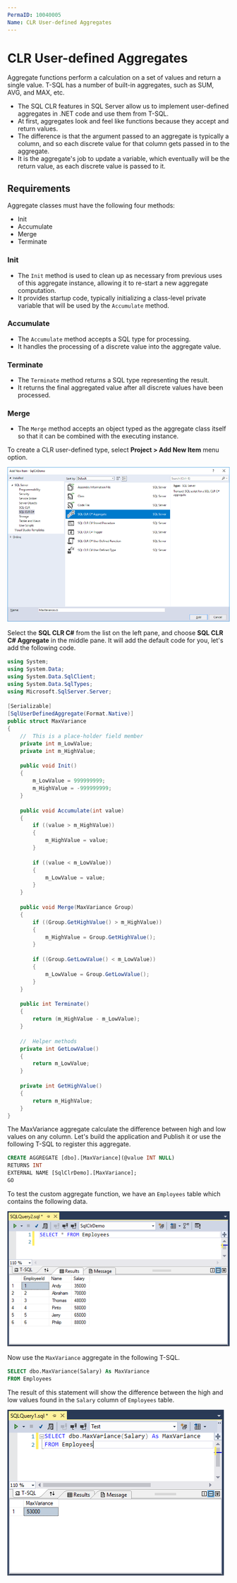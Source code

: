 ```yaml
---
PermaID: 10040005
Name: CLR User-defined Aggregates
---
```


# CLR User-defined Aggregates

Aggregate functions perform a calculation on a set of values and return a single value. T-SQL has a number of built-in aggregates, such as SUM, AVG, and MAX, etc. 

 - The SQL CLR features in SQL Server allow us to implement user-defined aggregates in .NET code and use them from T-SQL. 
 - At first, aggregates look and feel like functions because they accept and return values.
 - The difference is that the argument passed to an aggregate is typically a column, and so each discrete value for that column gets passed in to the aggregate. 
 - It is the aggregate's job to update a variable, which eventually will be the return value, as each discrete value is passed to it.

## Requirements

Aggregate classes must have the following four methods:

 - Init
 - Accumulate
 - Merge
 - Terminate

### Init

 - The `Init` method is used to clean up as necessary from previous uses of this aggregate instance, allowing it to re-start a new aggregate computation.
 - It provides startup code, typically initializing a class-level private variable that will be used by the `Accumulate` method.

### Accumulate

 - The `Accumulate` method accepts a SQL type for processing.
 - It handles the processing of a discrete value into the aggregate value.

### Terminate

 - The `Terminate` method returns a SQL type representing the result.
 - It returns the final aggregated value after all discrete values have been processed.

### Merge

 - The `Merge` method accepts an object typed as the aggregate class itself so that it can be combined with the executing instance.

To create a CLR user-defined type, select **Project > Add New Item** menu option.

<img src="https://raw.githubusercontent.com/zzzprojects/sqlclr-tutorial/master/docs/images/clr-aggregates1.png">

Select the **SQL CLR C#** from the list on the left pane, and choose **SQL CLR C# Aggregate** in the middle pane. It will add the default code for you, let's add the following code.

```csharp
using System;
using System.Data;
using System.Data.SqlClient;
using System.Data.SqlTypes;
using Microsoft.SqlServer.Server;

[Serializable]
[SqlUserDefinedAggregate(Format.Native)]
public struct MaxVariance
{
    //  This is a place-holder field member
    private int m_LowValue;
    private int m_HighValue;

    public void Init()
    {
        m_LowValue = 999999999;
        m_HighValue = -999999999;
    }

    public void Accumulate(int value)
    {
        if ((value > m_HighValue))
        {
            m_HighValue = value;
        }

        if ((value < m_LowValue))
        {
            m_LowValue = value;
        }
    }

    public void Merge(MaxVariance Group)
    {
        if ((Group.GetHighValue() > m_HighValue))
        {
            m_HighValue = Group.GetHighValue();
        }

        if ((Group.GetLowValue() < m_LowValue))
        {
            m_LowValue = Group.GetLowValue();
        }
    }

    public int Terminate()
    {
        return (m_HighValue - m_LowValue);
    }

    //  Helper methods
    private int GetLowValue()
    {
        return m_LowValue;
    }

    private int GetHighValue()
    {
        return m_HighValue;
    }
}

```

The MaxVariance aggregate calculate the difference between high and low values on any column. Let's build the application and Publish it or use the following T-SQL to register this aggregate.

```sql
CREATE AGGREGATE [dbo].[MaxVariance](@value INT NULL)
RETURNS INT
EXTERNAL NAME [SqlClrDemo].[MaxVariance];
GO
```

To test the custom aggregate function, we have an `Employees` table which contains the following data.

<img src="https://raw.githubusercontent.com/zzzprojects/sqlclr-tutorial/master/docs/images/clr-aggregates2.png">

Now use the `MaxVariance` aggregate in the following T-SQL.

```sql
SELECT dbo.MaxVariance(Salary) As MaxVariance
FROM Employees
```

The result of this statement will show the difference between the high and low values found in the `Salary` column of `Employees` table.

<img src="https://raw.githubusercontent.com/zzzprojects/sqlclr-tutorial/master/docs/images/clr-aggregates3.png">
